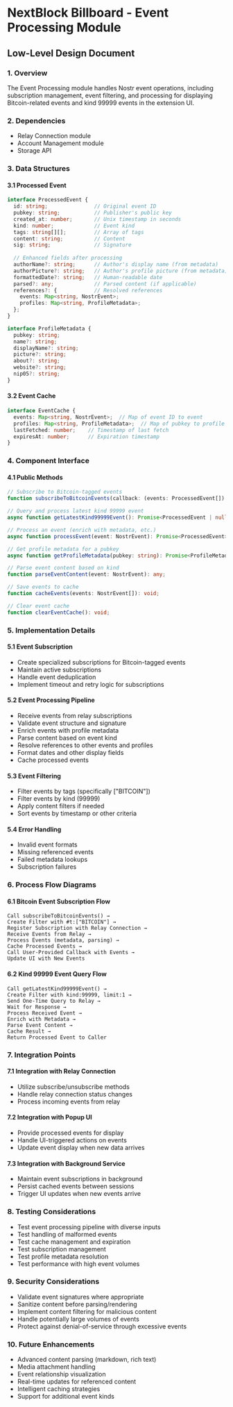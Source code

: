# NextBlock Billboard - Event Processing Module
## Low-Level Design Document

### 1. Overview
The Event Processing module handles Nostr event operations, including subscription management, event filtering, and processing for displaying Bitcoin-related events and kind 99999 events in the extension UI.

### 2. Dependencies
- Relay Connection module
- Account Management module
- Storage API

### 3. Data Structures

#### 3.1 Processed Event
```typescript
interface ProcessedEvent {
  id: string;               // Original event ID
  pubkey: string;           // Publisher's public key
  created_at: number;       // Unix timestamp in seconds
  kind: number;             // Event kind
  tags: string[][];         // Array of tags
  content: string;          // Content
  sig: string;              // Signature
  
  // Enhanced fields after processing
  authorName?: string;      // Author's display name (from metadata)
  authorPicture?: string;   // Author's profile picture (from metadata)
  formattedDate?: string;   // Human-readable date
  parsed?: any;             // Parsed content (if applicable)
  references?: {            // Resolved references
    events: Map<string, NostrEvent>;
    profiles: Map<string, ProfileMetadata>;
  };
}

interface ProfileMetadata {
  pubkey: string;
  name?: string;
  displayName?: string;
  picture?: string;
  about?: string;
  website?: string;
  nip05?: string;
}
```

#### 3.2 Event Cache
```typescript
interface EventCache {
  events: Map<string, NostrEvent>;  // Map of event ID to event
  profiles: Map<string, ProfileMetadata>;  // Map of pubkey to profile
  lastFetched: number;    // Timestamp of last fetch
  expiresAt: number;      // Expiration timestamp
}
```

### 4. Component Interface

#### 4.1 Public Methods
```typescript
// Subscribe to Bitcoin-tagged events
function subscribeToBitcoinEvents(callback: (events: ProcessedEvent[]) => void): string;

// Query and process latest kind 99999 event
async function getLatestKind99999Event(): Promise<ProcessedEvent | null>;

// Process an event (enrich with metadata, etc.)
async function processEvent(event: NostrEvent): Promise<ProcessedEvent>;

// Get profile metadata for a pubkey
async function getProfileMetadata(pubkey: string): Promise<ProfileMetadata | null>;

// Parse event content based on kind
function parseEventContent(event: NostrEvent): any;

// Save events to cache
function cacheEvents(events: NostrEvent[]): void;

// Clear event cache
function clearEventCache(): void;
```

### 5. Implementation Details

#### 5.1 Event Subscription
- Create specialized subscriptions for Bitcoin-tagged events
- Maintain active subscriptions
- Handle event deduplication
- Implement timeout and retry logic for subscriptions

#### 5.2 Event Processing Pipeline
- Receive events from relay subscriptions
- Validate event structure and signature
- Enrich events with profile metadata
- Parse content based on event kind
- Resolve references to other events and profiles
- Format dates and other display fields
- Cache processed events

#### 5.3 Event Filtering
- Filter events by tags (specifically ["BITCOIN"])
- Filter events by kind (99999)
- Apply content filters if needed
- Sort events by timestamp or other criteria

#### 5.4 Error Handling
- Invalid event formats
- Missing referenced events
- Failed metadata lookups
- Subscription failures

### 6. Process Flow Diagrams

#### 6.1 Bitcoin Event Subscription Flow
```
Call subscribeToBitcoinEvents() →
Create Filter with #t:["BITCOIN"] →
Register Subscription with Relay Connection →
Receive Events from Relay →
Process Events (metadata, parsing) →
Cache Processed Events →
Call User-Provided Callback with Events →
Update UI with New Events
```

#### 6.2 Kind 99999 Event Query Flow
```
Call getLatestKind99999Event() →
Create Filter with kind:99999, limit:1 →
Send One-Time Query to Relay →
Wait for Response →
Process Received Event →
Enrich with Metadata →
Parse Event Content →
Cache Result →
Return Processed Event to Caller
```

### 7. Integration Points

#### 7.1 Integration with Relay Connection
- Utilize subscribe/unsubscribe methods
- Handle relay connection status changes
- Process incoming events from relay

#### 7.2 Integration with Popup UI
- Provide processed events for display
- Handle UI-triggered actions on events
- Update event display when new data arrives

#### 7.3 Integration with Background Service
- Maintain event subscriptions in background
- Persist cached events between sessions
- Trigger UI updates when new events arrive

### 8. Testing Considerations
- Test event processing pipeline with diverse inputs
- Test handling of malformed events
- Test cache management and expiration
- Test subscription management
- Test profile metadata resolution
- Test performance with high event volumes

### 9. Security Considerations
- Validate event signatures where appropriate
- Sanitize content before parsing/rendering
- Implement content filtering for malicious content
- Handle potentially large volumes of events
- Protect against denial-of-service through excessive events

### 10. Future Enhancements
- Advanced content parsing (markdown, rich text)
- Media attachment handling
- Event relationship visualization
- Real-time updates for referenced content
- Intelligent caching strategies
- Support for additional event kinds 